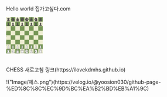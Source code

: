 <html>

<body>
  Hello world
집가고싶다.com

  <p>
    <img src="Image/체스.png"{width="100" height="100"}>
  </p>

  <p>
    <br>
    CHESS
    새로고침 링크(https://ilovekdmhs.github.io)
  </p>

  <p>
    !("Image/체스.png")(https://velog.io/@yoosion030/github-page-%ED%8C%8C%EC%9D%BC%EA%B2%BD%EB%A1%9C)
  </p>
</body>

</html>
